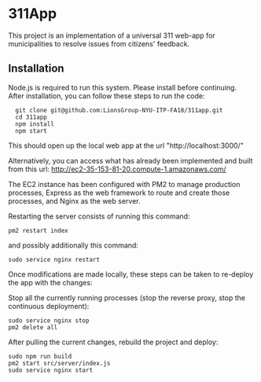 # 311App
This project is an implementation of a universal 311 web-app for municipalities to resolve issues from citizens' feedback.

## Installation
Node.js is required to run this system. Please install before continuing.
<br>
After installation, you can follow these steps to run the code:
```shell
  git clone git@github.com:LionsGroup-NYU-ITP-FA18/311app.git
  cd 311app
  npm install
  npm start
```

This should open up the local web app at the url "http://localhost:3000/"

Alternatively, you can access what has already been implemented
and built from this url:
http://ec2-35-153-81-20.compute-1.amazonaws.com/

The EC2 instance has been configured with PM2 to manage production processes,
Express as the web framework to route and create those processes,
and Nginx as the web server.

Restarting the server consists of running this command:

```shell
pm2 restart index
```

and possibly additionally this command:

```shell
sudo service nginx restart
```

Once modifications are made locally, these steps can be taken to re-deploy the app with the changes:

Stop all the currently running processes (stop the reverse proxy, stop the continuous deployment):
```shell
sudo service nginx stop
pm2 delete all
```

After pulling the current changes, rebuild the project and deploy:
```shell
sudo npm run build
pm2 start src/server/index.js
sudo service nginx start
```
